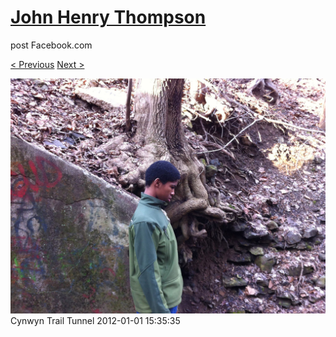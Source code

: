 # [John Henry Thompson](../README.md)
post Facebook.com

[< Previous](2012-01-01-1.md) [Next >](2012-01-01-3.md)

[![](../media/2012-01-01/Cynwyn-Trail-Tunnel-1.jpg)](../README.md)
Cynwyn Trail Tunnel
2012-01-01 15:35:35